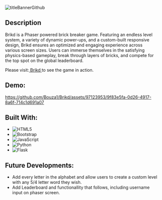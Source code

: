 ![titleBannerGithub](https://github.com/Bouza1/Brikd/assets/97123953/6c2ed7f3-2d26-4124-adf2-c377967139fb)

## Description
Brikd is a Phaser powered brick breaker game. Featuring an endless level system, a variety of dynamic power-ups, and a custom-built responsive design, Brikd ensures an optimized and engaging experience across various screen sizes. Users can immerse themselves in the satisfying physics-based gameplay, break through layers of bricks, and compete for the top spot on the global leaderboard. 

Please visit:[ Brikd ](https://brikd.s4820791.repl.co/) to see the game in action.

## Demo:
https://github.com/Bouza1/Brikd/assets/97123953/9f83e5fa-0d26-4917-8a6f-714c1d691a07


## Built With:
- ![HTML5](https://img.shields.io/badge/html5-%23E34F26.svg?style=for-the-badge&logo=html5&logoColor=white)
- ![Bootstrap](https://img.shields.io/badge/bootstrap-%238511FA.svg?style=for-the-badge&logo=bootstrap&logoColor=white)
- ![JavaScript](https://img.shields.io/badge/javascript-%23323330.svg?style=for-the-badge&logo=javascript&logoColor=%23F7DF1E)
- ![Python](https://img.shields.io/badge/python-3670A0?style=for-the-badge&logo=python&logoColor=ffdd54)
- ![Flask](https://img.shields.io/badge/flask-%23000.svg?style=for-the-badge&logo=flask&logoColor=white)

## Future Developments:
- Add every letter in the alphabet and allow users to create a custom level with any 5/4 letter word they wish.
- Add Leaderboard and functionallity that follows, including username input on phaser screen.
